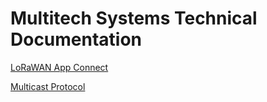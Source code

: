 # Multitech Systems Technical Documentation

[LoRaWAN App Connect](lorawan-app-connect)

[Multicast Protocol](multicast)
